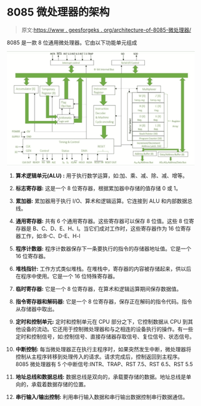 # 8085 微处理器的架构

> 原文:[https://www . geesforgeks . org/architecture-of-8085-微处理器/](https://www.geeksforgeeks.org/architecture-of-8085-microprocessor/)

8085 是一款 8 位通用微处理器。它由以下功能单元组成

![Architecture of 8085 microprocessor](img/5378ca9779dd91c22cbb7b92a5d544d9.png)

1.  **算术逻辑单元(ALU) :**
    用于执行数学运算，如:加、乘、减、除、减、增等。

2.  **标志寄存器:**
    这是一个 8 位寄存器，根据累加器中存储的值存储 0 或 1。

3.  **累加器:**
    累加器用于执行 I/O、算术和逻辑运算。它连接到 ALU 和内部数据总线。

4.  **通用寄存器:**
    共有 6 个通用寄存器。这些寄存器可以保存 8 位值。这些 8 位寄存器是 B、C、D、E、H、l。当它们成对工作时，这些寄存器作为 16 位寄存器工作，如:B-C、D-E、H-l

5.  **程序计数器:**
    程序计数器保存下一条要执行的指令的存储器地址值。它是一个 16 位寄存器。

6.  **堆栈指针:**
    工作方式类似堆栈。在堆栈中，寄存器的内容被存储起来，供以后在程序中使用。它是一个 16 位特殊寄存器。

7.  **临时寄存器:**
    它是一个 8 位寄存器，在算术和逻辑运算期间保存数据值。

8.  **指令寄存器和解码器:**
    它是一个 8 位寄存器，保存正在解码的指令代码。指令从存储器中取出。

9.  **定时和控制单元:**
    定时和控制单元在 CPU 部分之下，它控制数据从 CPU 到其他设备的流动。它还用于控制微处理器和与之相连的设备执行的操作。有一些定时和控制信号，如:控制信号、直接存储器存取信号、复位信号、状态信号。

10.  **中断控制:**
    每当微处理器正在执行主程序时，如果突然发生中断，微处理器将控制从主程序转移到处理传入的请求。请求完成后，控制返回到主程序。8085 微处理器有 5 个中断信号:INTR、TRAP、RST 7.5、RST 6.5、RST 5.5

11.  **地址总线和数据总线:**
    数据总线是双向的，承载要存储的数据。地址总线是单向的，承载着数据存储的位置。
12.  **串行输入/输出控制:**
    利用串行输入数据和串行输出数据控制串行数据通信。